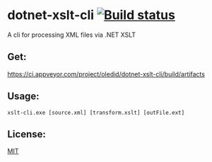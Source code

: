 # dotnet-xslt-cli [![Build status](https://ci.appveyor.com/api/projects/status/w3ji68qj6e79yfhv?svg=true)](https://ci.appveyor.com/project/oledid/dotnet-xslt-cli)

A cli for processing XML files via .NET XSLT


## Get:
https://ci.appveyor.com/project/oledid/dotnet-xslt-cli/build/artifacts


## Usage:
```
xslt-cli.exe [source.xml] [transform.xslt] [outFile.ext]
```


## License:
[MIT](LICENSE)

